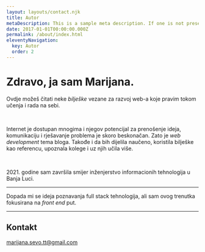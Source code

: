 ```yaml
---
layout: layouts/contact.njk
title: Autor
metaDescription: This is a sample meta description. If one is not present in your page/post's front matter, the default metadata.desciption will be used instead.
date: 2017-01-01T00:00:00.000Z
permalink: /about/index.html
eleventyNavigation:
  key: Autor
  order: 2
---
```

# Zdravo, ja sam Marijana.

<section class="main-about">
  <p>Ovdje možeš čitati neke <em>bilješke</em> vezane za razvoj web-a koje pravim tokom učenja i rada na sebi.</p>
  <br>
  <p>Internet je dostupan mnogima i njegov potencijal za prenošenje ideja, komunikaciju i rješavanje problema je
    skoro beskonačan. Zato je <em>web development</em> tema bloga. Takođe i da bih dijelila naučeno, koristila
    bilješke kao referencu, upoznala kolege i uz njih učila više.</p>
  <br>
  <p>2021. godine sam završila smijer inženjerstvo informacionih tehnologija u Banja Luci.</p>
</section>

<hr>

<section class="technologies">
  <p>Dopada mi se ideja poznavanja full stack tehnologija, ali sam ovog trenutka fokusirana na <em>front end</em>
    put.</p>
  <div class="technologies-icons">
    <i class="fab fa-html5 fa-3x"></i>
    <i class="fab fa-css3-alt fa-3x"></i>
    <i class="fab fa-js fa-3x"></i>
    <i class="fab fa-github fa-3x"></i>
    <i class="fab fa-figma fa-3x"></i>
    <i class="fab fa-react fa-3x"></i>
  </div>
</section>

<hr>

<section class="contact">
  <div class="contact-info">
    <h2>Kontakt</h2>
    <p><a href="mailto:marijana.sevo.tt@gmail.com">marijana.sevo.tt@gmail.com</a></p>
    <div class="social-icons">
      <a href="https://github.com/Curiositz" target="_blank">
        <i class="fab fa-github"></i>
      </a>
      <a href="#" target="_blank">
        <i class="fab fa-instagram"></i>
      </a>
      <a href="#" target="_blank">
        <i class="fab fa-twitter-square"></i>
      </a>
    </div>
  </div>
</section>